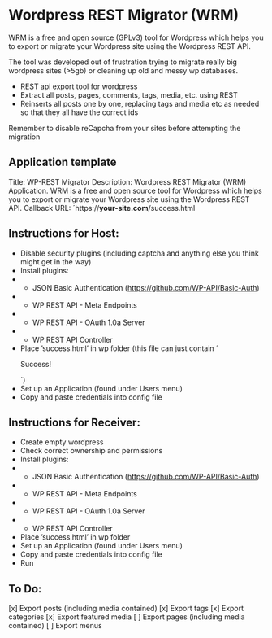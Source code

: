 # Wordpress REST Migrator (WRM)

WRM is a free and open source (GPLv3) tool for Wordpress which helps you to export
or migrate your Wordpress site using the Wordpress REST API.

The tool was developed out of frustration trying to migrate really big wordpress sites (>5gb) or cleaning up old and messy wp databases. 

- REST api export tool for wordpress
- Extract all posts, pages, comments, tags, media, etc. using REST
- Reinserts all posts one by one, replacing tags and media etc as needed so that they all have the correct ids

Remember to disable reCapcha from your sites before attempting the migration

## Application template
Title: WP-REST Migrator
Description: Wordpress REST Migrator (WRM) Application.
WRM is a free and open source tool for Wordpress which helps you to export
or migrate your Wordpress site using the Wordpress REST API.
Callback URL: ´https://**your-site.com**/success.html


## Instructions for Host:
- Disable security plugins (including captcha and anything else you think might get in the way)
- Install plugins:
- - JSON Basic Authentication (https://github.com/WP-API/Basic-Auth)
- - WP REST API - Meta Endpoints
- - WP REST API - OAuth 1.0a Server
- - WP REST API Controller
- Place ’success.html’ in wp folder (this file can just contain ´<p>Success!</p>´)
- Set up an Application (found under Users menu)
- Copy and paste credentials into config file

## Instructions for Receiver:
- Create empty wordpress 
- Check correct ownership and permissions
- Install plugins:
- - JSON Basic Authentication (https://github.com/WP-API/Basic-Auth)
- - WP REST API - Meta Endpoints
- - WP REST API - OAuth 1.0a Server
- - WP REST API Controller
- Place ’success.html’ in wp folder
- Set up an Application (found under Users menu)
- Copy and paste credentials into config file
- Run


## To Do:
[x] Export posts (including media contained)
[x] Export tags
[x] Export categories
[x] Export featured media
[ ] Export pages (including media contained)
[ ] Export menus
